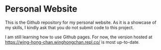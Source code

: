 # Personal Website

This is the Github repository for my personal website. As it is a showcase of my skills, I kindly ask that you do not submit code to this project. 

I am still learning how to use Github pages. For now, the version hosted at https://wing-hong-chan.winghongchan.repl.co/ is most up-to-date. 
